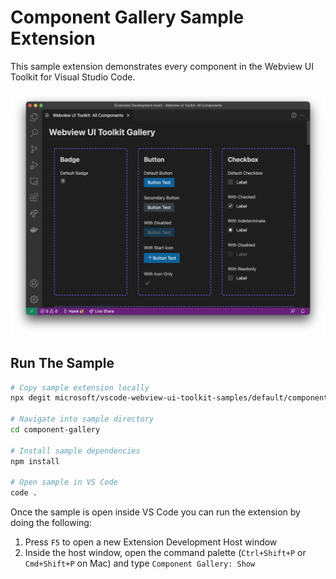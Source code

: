 # Component Gallery Sample Extension

This sample extension demonstrates every component in the Webview UI Toolkit for Visual Studio Code.

![A screenshot of the sample extension.](./assets/component-gallery-screenshot.png)

## Run The Sample

```bash
# Copy sample extension locally
npx degit microsoft/vscode-webview-ui-toolkit-samples/default/component-gallery component-gallery

# Navigate into sample directory
cd component-gallery

# Install sample dependencies
npm install

# Open sample in VS Code
code .
```

Once the sample is open inside VS Code you can run the extension by doing the following:

1. Press `F5` to open a new Extension Development Host window
2. Inside the host window, open the command palette (`Ctrl+Shift+P` or `Cmd+Shift+P` on Mac) and type `Component Gallery: Show`
